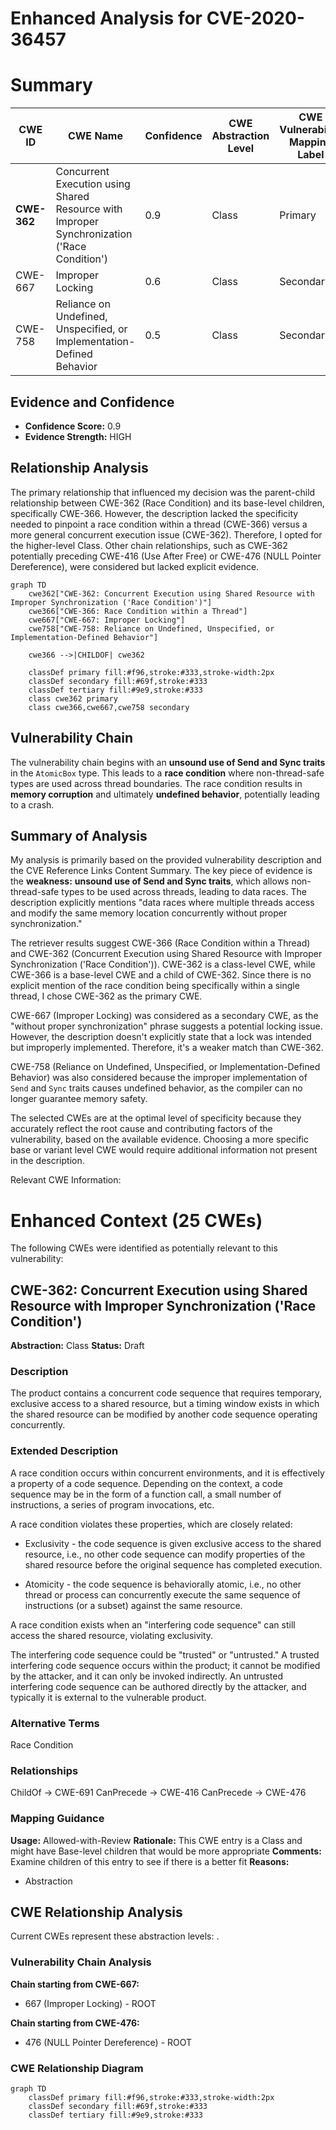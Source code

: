 # Enhanced Analysis for CVE-2020-36457

# Summary
| CWE ID | CWE Name | Confidence | CWE Abstraction Level | CWE Vulnerability Mapping Label | CWE-Vulnerability Mapping Notes |
|---|---|---|---|---|---|
| **CWE-362** | Concurrent Execution using Shared Resource with Improper Synchronization ('Race Condition') | 0.9 | Class | Primary | Allowed-with-Review |
| CWE-667 | Improper Locking | 0.6 | Class | Secondary | Allowed-with-Review |
| CWE-758 | Reliance on Undefined, Unspecified, or Implementation-Defined Behavior | 0.5 | Class | Secondary | Allowed-with-Review |

## Evidence and Confidence

*   **Confidence Score:** 0.9
*   **Evidence Strength:** HIGH

## Relationship Analysis
The primary relationship that influenced my decision was the parent-child relationship between CWE-362 (Race Condition) and its base-level children, specifically CWE-366. However, the description lacked the specificity needed to pinpoint a race condition within a thread (CWE-366) versus a more general concurrent execution issue (CWE-362). Therefore, I opted for the higher-level Class. Other chain relationships, such as CWE-362 potentially preceding CWE-416 (Use After Free) or CWE-476 (NULL Pointer Dereference), were considered but lacked explicit evidence.

```mermaid
graph TD
    cwe362["CWE-362: Concurrent Execution using Shared Resource with Improper Synchronization ('Race Condition')"]
    cwe366["CWE-366: Race Condition within a Thread"]
    cwe667["CWE-667: Improper Locking"]
    cwe758["CWE-758: Reliance on Undefined, Unspecified, or Implementation-Defined Behavior"]
    
    cwe366 -->|CHILDOF| cwe362
    
    classDef primary fill:#f96,stroke:#333,stroke-width:2px
    classDef secondary fill:#69f,stroke:#333
    classDef tertiary fill:#9e9,stroke:#333
    class cwe362 primary
    class cwe366,cwe667,cwe758 secondary
```

## Vulnerability Chain
The vulnerability chain begins with an **unsound use of Send and Sync traits** in the `AtomicBox` type. This leads to a **race condition** where non-thread-safe types are used across thread boundaries. The race condition results in **memory corruption** and ultimately **undefined behavior**, potentially leading to a crash.

## Summary of Analysis
My analysis is primarily based on the provided vulnerability description and the CVE Reference Links Content Summary. The key piece of evidence is the **weakness:** **unsound use of Send and Sync traits**, which allows non-thread-safe types to be used across threads, leading to data races. The description explicitly mentions "data races where multiple threads access and modify the same memory location concurrently without proper synchronization."

The retriever results suggest CWE-366 (Race Condition within a Thread) and CWE-362 (Concurrent Execution using Shared Resource with Improper Synchronization ('Race Condition')). CWE-362 is a class-level CWE, while CWE-366 is a base-level CWE and a child of CWE-362. Since there is no explicit mention of the race condition being specifically within a single thread, I chose CWE-362 as the primary CWE.

CWE-667 (Improper Locking) was considered as a secondary CWE, as the "without proper synchronization" phrase suggests a potential locking issue. However, the description doesn't explicitly state that a lock was intended but improperly implemented. Therefore, it's a weaker match than CWE-362.

CWE-758 (Reliance on Undefined, Unspecified, or Implementation-Defined Behavior) was also considered because the improper implementation of `Send` and `Sync` traits causes undefined behavior, as the compiler can no longer guarantee memory safety.

The selected CWEs are at the optimal level of specificity because they accurately reflect the root cause and contributing factors of the vulnerability, based on the available evidence. Choosing a more specific base or variant level CWE would require additional information not present in the description.

Relevant CWE Information:

# Enhanced Context (25 CWEs)
The following CWEs were identified as potentially relevant to this vulnerability:

## CWE-362: Concurrent Execution using Shared Resource with Improper Synchronization ('Race Condition')
**Abstraction:** Class
**Status:** Draft

### Description
The product contains a concurrent code sequence that requires temporary, exclusive access to a shared resource, but a timing window exists in which the shared resource can be modified by another code sequence operating concurrently.

### Extended Description


A race condition occurs within concurrent environments, and it is effectively a property of a code sequence. Depending on the context, a code sequence may be in the form of a function call, a small number of instructions, a series of program invocations, etc.


A race condition violates these properties, which are closely related:


  - Exclusivity - the code sequence is given exclusive access to the shared resource, i.e., no other code sequence can modify properties of the shared resource before the original sequence has completed execution.

  - Atomicity - the code sequence is behaviorally atomic, i.e., no other thread or process can concurrently execute the same sequence of instructions (or a subset) against the same resource.

A race condition exists when an "interfering code sequence" can still access the shared resource, violating exclusivity.

The interfering code sequence could be "trusted" or "untrusted." A trusted interfering code sequence occurs within the product; it cannot be modified by the attacker, and it can only be invoked indirectly. An untrusted interfering code sequence can be authored directly by the attacker, and typically it is external to the vulnerable product.


### Alternative Terms
Race Condition

### Relationships
ChildOf -> CWE-691
CanPrecede -> CWE-416
CanPrecede -> CWE-476

### Mapping Guidance
**Usage:** Allowed-with-Review
**Rationale:** This CWE entry is a Class and might have Base-level children that would be more appropriate
**Comments:** Examine children of this entry to see if there is a better fit
**Reasons:**
- Abstraction


## CWE Relationship Analysis

Current CWEs represent these abstraction levels: .


### Vulnerability Chain Analysis

**Chain starting from CWE-667:**
- 667 (Improper Locking) - ROOT


**Chain starting from CWE-476:**
- 476 (NULL Pointer Dereference) - ROOT



### CWE Relationship Diagram

```mermaid
graph TD
    classDef primary fill:#f96,stroke:#333,stroke-width:2px
    classDef secondary fill:#69f,stroke:#333
    classDef tertiary fill:#9e9,stroke:#333
```